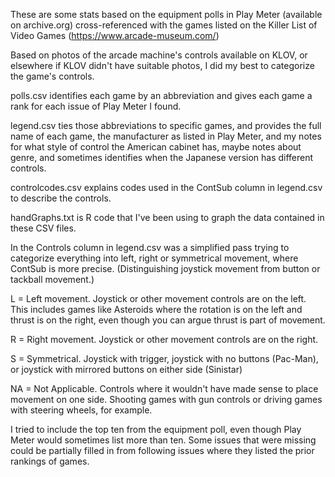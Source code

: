 These are some stats based on the equipment polls in Play Meter (available on archive.org) cross-referenced with the games listed on the Killer List of Video Games (https://www.arcade-museum.com/)

Based on photos of the arcade machine's controls available on KLOV, or elsewhere if KLOV didn't have suitable photos, I did my best to categorize the game's controls.

polls.csv identifies each game by an abbreviation and gives each game a rank for each issue of Play Meter I found.

legend.csv ties those abbreviations to specific games, and provides the full name of each game, the manufacturer as listed in Play Meter, and my notes for what style of control the American cabinet has, maybe notes about genre, and sometimes identifies when the Japanese version has different controls.

controlcodes.csv explains codes used in the ContSub column in legend.csv to describe the controls.

handGraphs.txt is R code that I've been using to graph the data contained in these CSV files.

In the Controls column in legend.csv was a simplified pass trying to categorize everything into left, right or symmetrical movement, where ContSub is more precise. (Distinguishing joystick movement from button or tackball movement.)

L = Left movement. Joystick or other movement controls are on the left. This includes games like Asteroids where the rotation is on the left and thrust is on the right, even though you can argue thrust is part of movement.

R = Right movement. Joystick or other movement controls are on the right. 

S = Symmetrical. Joystick with trigger, joystick with no buttons (Pac-Man), or joystick with mirrored buttons on either side (Sinistar)

NA = Not Applicable. Controls where it wouldn't have made sense to place movement on one side. Shooting games with gun controls or driving games with steering wheels, for example.

I tried to include the top ten from the equipment poll, even though Play Meter would sometimes list more than ten. Some issues that were missing could be partially filled in from following issues where they listed the prior rankings of games.
